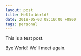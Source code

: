 ```yaml
---
layout: post
title: Hello World!
date: 2019-05-03 08:10:00 +0800
tags: personal
---
```


This is a test post. 

Bye World! We'll meet again.
